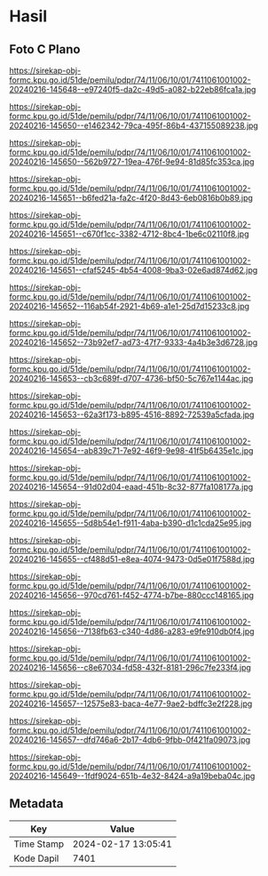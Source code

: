 # Hasil

## Foto C Plano

https://sirekap-obj-formc.kpu.go.id/51de/pemilu/pdpr/74/11/06/10/01/7411061001002-20240216-145648--e97240f5-da2c-49d5-a082-b22eb86fca1a.jpg

https://sirekap-obj-formc.kpu.go.id/51de/pemilu/pdpr/74/11/06/10/01/7411061001002-20240216-145650--e1462342-79ca-495f-86b4-437155089238.jpg

https://sirekap-obj-formc.kpu.go.id/51de/pemilu/pdpr/74/11/06/10/01/7411061001002-20240216-145650--562b9727-19ea-476f-9e94-81d85fc353ca.jpg

https://sirekap-obj-formc.kpu.go.id/51de/pemilu/pdpr/74/11/06/10/01/7411061001002-20240216-145651--b6fed21a-fa2c-4f20-8d43-6eb0816b0b89.jpg

https://sirekap-obj-formc.kpu.go.id/51de/pemilu/pdpr/74/11/06/10/01/7411061001002-20240216-145651--c670f1cc-3382-4712-8bc4-1be6c02110f8.jpg

https://sirekap-obj-formc.kpu.go.id/51de/pemilu/pdpr/74/11/06/10/01/7411061001002-20240216-145651--cfaf5245-4b54-4008-9ba3-02e6ad874d62.jpg

https://sirekap-obj-formc.kpu.go.id/51de/pemilu/pdpr/74/11/06/10/01/7411061001002-20240216-145652--116ab54f-2921-4b69-a1e1-25d7d15233c8.jpg

https://sirekap-obj-formc.kpu.go.id/51de/pemilu/pdpr/74/11/06/10/01/7411061001002-20240216-145652--73b92ef7-ad73-47f7-9333-4a4b3e3d6728.jpg

https://sirekap-obj-formc.kpu.go.id/51de/pemilu/pdpr/74/11/06/10/01/7411061001002-20240216-145653--cb3c689f-d707-4736-bf50-5c767e1144ac.jpg

https://sirekap-obj-formc.kpu.go.id/51de/pemilu/pdpr/74/11/06/10/01/7411061001002-20240216-145653--62a3f173-b895-4516-8892-72539a5cfada.jpg

https://sirekap-obj-formc.kpu.go.id/51de/pemilu/pdpr/74/11/06/10/01/7411061001002-20240216-145654--ab839c71-7e92-46f9-9e98-41f5b6435e1c.jpg

https://sirekap-obj-formc.kpu.go.id/51de/pemilu/pdpr/74/11/06/10/01/7411061001002-20240216-145654--91d02d04-eaad-451b-8c32-877fa108177a.jpg

https://sirekap-obj-formc.kpu.go.id/51de/pemilu/pdpr/74/11/06/10/01/7411061001002-20240216-145655--5d8b54e1-f911-4aba-b390-d1c1cda25e95.jpg

https://sirekap-obj-formc.kpu.go.id/51de/pemilu/pdpr/74/11/06/10/01/7411061001002-20240216-145655--cf488d51-e8ea-4074-9473-0d5e01f7588d.jpg

https://sirekap-obj-formc.kpu.go.id/51de/pemilu/pdpr/74/11/06/10/01/7411061001002-20240216-145656--970cd761-f452-4774-b7be-880ccc148165.jpg

https://sirekap-obj-formc.kpu.go.id/51de/pemilu/pdpr/74/11/06/10/01/7411061001002-20240216-145656--7138fb63-c340-4d86-a283-e9fe910db0f4.jpg

https://sirekap-obj-formc.kpu.go.id/51de/pemilu/pdpr/74/11/06/10/01/7411061001002-20240216-145656--c8e67034-fd58-432f-8181-296c7fe233f4.jpg

https://sirekap-obj-formc.kpu.go.id/51de/pemilu/pdpr/74/11/06/10/01/7411061001002-20240216-145657--12575e83-baca-4e77-9ae2-bdffc3e2f228.jpg

https://sirekap-obj-formc.kpu.go.id/51de/pemilu/pdpr/74/11/06/10/01/7411061001002-20240216-145657--dfd746a6-2b17-4db6-9fbb-0f421fa09073.jpg

https://sirekap-obj-formc.kpu.go.id/51de/pemilu/pdpr/74/11/06/10/01/7411061001002-20240216-145649--1fdf9024-651b-4e32-8424-a9a19beba04c.jpg


## Metadata

| Key        | Value               |
| ---------- | ------------------- |
| Time Stamp | 2024-02-17 13:05:41 |
| Kode Dapil | 7401                |



